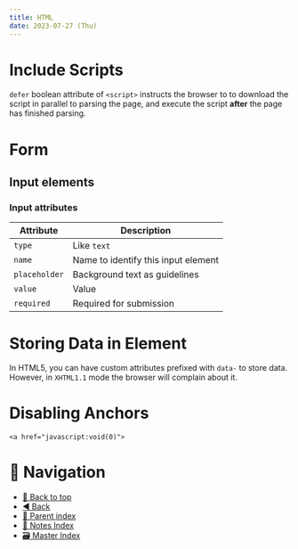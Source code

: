 ```yaml
---
title: HTML
date: 2023-07-27 (Thu)
---
```


# Include Scripts

`defer` boolean attribute of `<script>` instructs the browser to to download the
script in parallel to parsing the page, and execute the script **after** the
page has finished parsing.

# Form

## Input elements

### Input attributes

| Attribute     | Description                         |
| ------------- | ----------------------------------- |
| `type`        | Like `text`                         |
| `name`        | Name to identify this input element |
| `placeholder` | Background text as guidelines       |
| `value`       | Value                               |
| `required`    | Required for submission             |

# Storing Data in Element

In HTML5, you can have custom attributes prefixed with `data-` to store data.
However, in `XHTML1.1` mode the browser will complain about it.

# Disabling Anchors

`<a href="javascript:void(0)">`

# 🧭 Navigation

- [🔼 Back to top](#)
- [◀️ Back](../../index.md)
- [🔖 Parent index](../../index.md)
- [📑 Notes Index](../../index.md)
- [🗃️ Master Index](../../../index.md)
